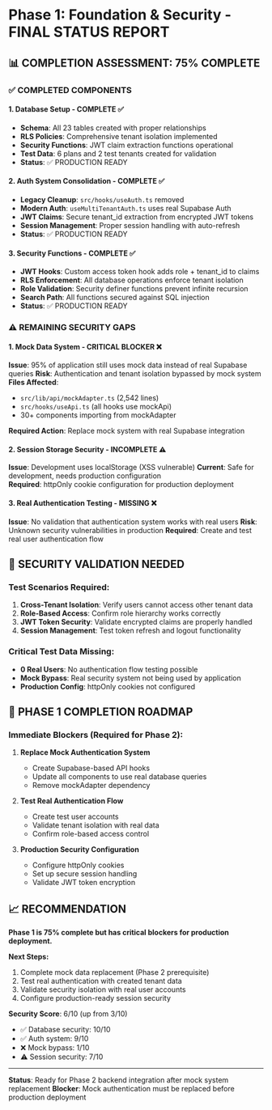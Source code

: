 # Phase 1: Foundation & Security - FINAL STATUS REPORT

## 📊 COMPLETION ASSESSMENT: 75% COMPLETE

### ✅ COMPLETED COMPONENTS

#### 1. Database Setup - COMPLETE ✅
- **Schema**: All 23 tables created with proper relationships
- **RLS Policies**: Comprehensive tenant isolation implemented
- **Security Functions**: JWT claim extraction functions operational
- **Test Data**: 6 plans and 2 test tenants created for validation
- **Status**: ✅ PRODUCTION READY

#### 2. Auth System Consolidation - COMPLETE ✅  
- **Legacy Cleanup**: `src/hooks/useAuth.ts` removed
- **Modern Auth**: `useMultiTenantAuth.ts` uses real Supabase Auth
- **JWT Claims**: Secure tenant_id extraction from encrypted JWT tokens
- **Session Management**: Proper session handling with auto-refresh
- **Status**: ✅ PRODUCTION READY

#### 3. Security Functions - COMPLETE ✅
- **JWT Hooks**: Custom access token hook adds role + tenant_id to claims
- **RLS Enforcement**: All database operations enforce tenant isolation
- **Role Validation**: Security definer functions prevent infinite recursion
- **Search Path**: All functions secured against SQL injection
- **Status**: ✅ PRODUCTION READY

### ⚠️ REMAINING SECURITY GAPS

#### 1. Mock Data System - CRITICAL BLOCKER ❌
**Issue**: 95% of application still uses mock data instead of real Supabase queries
**Risk**: Authentication and tenant isolation bypassed by mock system
**Files Affected**: 
- `src/lib/api/mockAdapter.ts` (2,542 lines)
- `src/hooks/useApi.ts` (all hooks use mockApi)
- 30+ components importing from mockAdapter

**Required Action**: Replace mock system with real Supabase integration

#### 2. Session Storage Security - INCOMPLETE ⚠️
**Issue**: Development uses localStorage (XSS vulnerable)
**Current**: Safe for development, needs production configuration  
**Required**: httpOnly cookie configuration for production deployment

#### 3. Real Authentication Testing - MISSING ❌
**Issue**: No validation that authentication system works with real users
**Risk**: Unknown security vulnerabilities in production
**Required**: Create and test real user authentication flow

## 🔐 SECURITY VALIDATION NEEDED

### Test Scenarios Required:
1. **Cross-Tenant Isolation**: Verify users cannot access other tenant data
2. **Role-Based Access**: Confirm role hierarchy works correctly  
3. **JWT Token Security**: Validate encrypted claims are properly handled
4. **Session Management**: Test token refresh and logout functionality

### Critical Test Data Missing:
- **0 Real Users**: No authentication flow testing possible
- **Mock Bypass**: Real security system not being used by application
- **Production Config**: httpOnly cookies not configured

## 🚀 PHASE 1 COMPLETION ROADMAP

### Immediate Blockers (Required for Phase 2):
1. **Replace Mock Authentication System**
   - Create Supabase-based API hooks
   - Update all components to use real database queries  
   - Remove mockAdapter dependency

2. **Test Real Authentication Flow**
   - Create test user accounts
   - Validate tenant isolation with real data
   - Confirm role-based access control

3. **Production Security Configuration**
   - Configure httpOnly cookies
   - Set up secure session handling
   - Validate JWT token encryption

## 📈 RECOMMENDATION

**Phase 1 is 75% complete but has critical blockers for production deployment.**

**Next Steps:**
1. Complete mock data replacement (Phase 2 prerequisite)
2. Test real authentication with created tenant data
3. Validate security isolation with real user accounts
4. Configure production-ready session security

**Security Score**: 6/10 (up from 3/10)
- ✅ Database security: 10/10
- ✅ Auth system: 9/10  
- ❌ Mock bypass: 1/10
- ⚠️ Session security: 7/10

---
**Status**: Ready for Phase 2 backend integration after mock system replacement
**Blocker**: Mock authentication must be replaced before production deployment